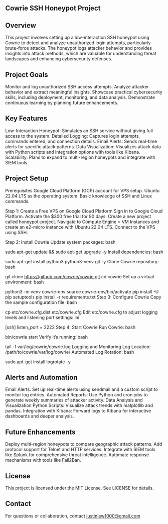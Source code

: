 ## Cowrie SSH Honeypot Project

## Overview
This project involves setting up a low-interaction SSH honeypot using Cowrie to detect and analyze unauthorized login attempts, particularly brute-force attacks. The honeypot logs attacker behavior and provides insights into attack methods, which are valuable for understanding threat landscapes and enhancing cybersecurity defenses.

## Project Goals
Monitor and log unauthorized SSH access attempts.
Analyze attacker behavior and extract meaningful insights.
Showcase practical cybersecurity skills, including deployment, monitoring, and data analysis.
Demonstrate continuous learning by planning future enhancements.

## Key Features
Low-Interaction Honeypot: Simulates an SSH service without giving full access to the system.
Detailed Logging: Captures login attempts, commands entered, and connection details.
Email Alerts: Sends real-time alerts for specific attack patterns.
Data Visualization: Visualizes attack data with Python scripts and integration options with tools like Kibana.
Scalability: Plans to expand to multi-region honeypots and integrate with SIEM tools.

## Project Setup
Prerequisites
Google Cloud Platform (GCP) account for VPS setup.
Ubuntu 22.04 LTS as the operating system.
Basic knowledge of SSH and Linux commands.

Step 1: Create a Free VPS on Google Cloud Platform
Sign in to Google Cloud Platform.
Activate the $300 free trial for 90 days.
Create a new project called honeypot-project.
Navigate to Compute Engine > VM Instances and create an e2-micro instance with Ubuntu 22.04 LTS.
Connect to the VPS using SSH.

Step 2: Install Cowrie
Update system packages:
bash

sudo apt-get update && sudo apt-get upgrade -y
Install dependencies:
bash

sudo apt-get install python3 python3-venv git -y
Clone Cowrie repository:
bash

git clone https://github.com/cowrie/cowrie.git
cd cowrie
Set up a virtual environment:
bash

python3 -m venv cowrie-env
source cowrie-env/bin/activate
pip install -U pip setuptools
pip install -r requirements.txt
Step 3: Configure Cowrie
Copy the sample configuration file:
bash

cp etc/cowrie.cfg.dist etc/cowrie.cfg
Edit etc/cowrie.cfg to adjust logging levels and listening port settings:
ini

[ssh]
listen_port = 2222
Step 4: Start Cowrie
Run Cowrie:
bash

bin/cowrie start
Verify it’s running:
bash

tail -f var/log/cowrie/cowrie.log
Logging and Monitoring
Log Location: /path/to/cowrie/var/log/cowrie/
Automated Log Rotation:
bash

sudo apt-get install logrotate -y

## Alerts and Automation
Email Alerts: Set up real-time alerts using sendmail and a custom script to monitor log entries.
Automated Reports: Use Python and cron jobs to generate weekly summaries of attacker activity.
Data Analysis and Visualization
Python Scripts: Visualize attack trends with matplotlib and pandas.
Integration with Kibana: Forward logs to Kibana for interactive dashboards and deeper analysis.

## Future Enhancements
Deploy multi-region honeypots to compare geographic attack patterns.
Add protocol support for Telnet and HTTP services.
Integrate with SIEM tools like Splunk for comprehensive threat intelligence.
Automate response mechanisms with tools like Fail2Ban.

## License
This project is licensed under the MIT License. See LICENSE for details.

## Contact
For questions or collaboration, contact justinlew1000@gmail.com

